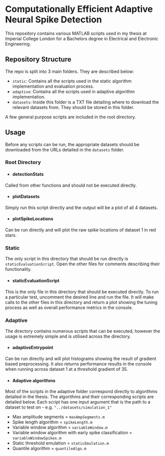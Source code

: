 # Computationally Efficient Adaptive Neural Spike Detection

This repository contains various MATLAB scripts used in my thesis at Imperial College London for a Bachelors degree in Electrical and Electronic Engineering.

## Repository Structure

The repo is split into 3 main folders.  They are described below:

- `static`: Contains all the scripts used in the static algorithm implementation and evaluation process.
- `adaptive`: Contains all the scripts used in adaptive algorithm implementation.
- `datasets`: Inside this folder is a TXT file detailing where to download the relevant datasets from.  They should be stored in this folder.

A few general purpose scripts are included in the root directory.

## Usage

Before any scripts can be run, the appropriate datasets should be downloaded from the URLs detailed in the `datasets` folder.

### Root Directory

- #### detectionStats
Called from other functions and should not be executed directly.

- #### plotDatasets
Simply run this script directly and the output will be a plot of all 4 datasets.

- #### plotSpikeLocations
Can be run directly and will plot the raw spike locations of dataset 1 in red stars.


### Static
The only script in this directory that should be run directly is `staticEvaluationScript`.  Open the other files for comments describing their functionality.

- #### staticEvaluationScript
This is the only file in this directory that should be executed directly.  To run a particular test, uncomment the desired line and run the file.  It will make calls to the other files in this directory and return a plot showing the tuning process as well as overall performance metrics in the console.


### Adaptive

The directory contains numerous scripts that can be executed, however the usage is extremely simple and is utilised across the directory.

- #### adaptiveEntrypoint
Can be run directly and will plot histograms showing the result of gradient based preprocessing.  It also returns performance results in the console when running across dataset 1 at a threshold gradient of 35.

- #### Adaptive algorithms
Most of the scripts in the adaptive folder correspond directly to algorithms detailed in the thesis.  The algorithms and their corresponding scripts are detailed below.  Each script has one input argument that is the path to a dataset to test on - e.g. `"../datasets/simulation_1"`
  - Max amplitude segments = `maxAmpSegments.m`
  - Spike length algorithm = `spikeLength.m`
  - Variable window algorithm = `variableWindow.m`
  - Variable window algorithm with early spike classification = `variableWindowSpikes.m`
  - Static threshold emulation = `staticEmulation.m`
  - Quantile algorithm = `quantileAlgo.m`
